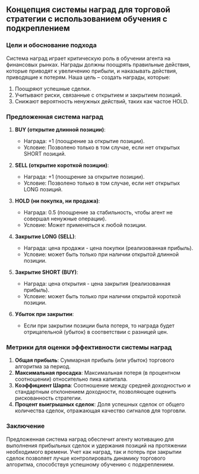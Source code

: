 ## Концепция системы наград для торговой стратегии с использованием обучения с подкреплением

### Цели и обоснование подхода
Система наград играет критическую роль в обучении агента на финансовых рынках. Награды должны поощрять правильные действия, которые приводят к увеличению прибыли, и наказывать действия, приводящие к потерям. Наша цель – создать награды, которые:

1. Поощряют успешные сделки.
2. Учитывают риски, связанные с открытием и закрытием позиций.
3. Снижают вероятность ненужных действий, таких как частое HOLD.

### Предложенная система наград
1. **BUY (открытие длинной позиции)**:
   - Награда: +1 (поощрение за открытие позиции).
   - Условие: Позволено только в том случае, если нет открытых SHORT позиций.

2. **SELL (открытие короткой позиции)**:
   - Награда: +1 (поощрение за открытие позиции).
   - Условие: Позволено только в том случае, если нет открытых LONG позиций.

3. **HOLD (ни покупка, ни продажа)**:
   - Награда: 0.5 (поощрение за стабильность, чтобы агент не совершал ненужные операции).
   - Условие: Может применяться к любой позиции.

4. **Закрытие LONG (SELL)**:
   - Награда: цена продажи - цена покупки (реализованная прибыль).
   - Условие: может быть только при наличии открытой длинной позиции.

5. **Закрытие SHORT (BUY)**:
   - Награда: цена открытия - цена закрытия (реализованная прибыль).
   - Условие: может быть только при наличии открытой короткой позиции.

6. **Убыток при закрытии**:
   - Если при закрытии позиции была потеря, то награда будет отрицательной (убыток) в соответствии с разницей цен.

### Метрики для оценки эффективности системы наград
1. **Общая прибыль**: Суммарная прибыль (или убыток) торгового алгоритма за период.
2. **Максимальная просадка**: Максимальная потеря (в процентном соотношении) относительно пика капитала.
3. **Коэффициент Шарпа**: Соотношение между средней доходностью и стандартным отклонением доходности, позволяющее оценить рискованность стратегии.
4. **Процент выигрышных сделок**: Доля успешных сделок от общего количества сделок, отражающая качество сигналов для торговли.

### Заключение
Предложенная система наград обеспечит агенту мотивацию для выполнения прибыльных сделок и удержания позиций на протяжении необходимого времени. Учет как наград, так и потерь при закрытии сделок позволяет лучше контролировать динамику торгового алгоритма, способствуя успешному обучению с подкреплением.